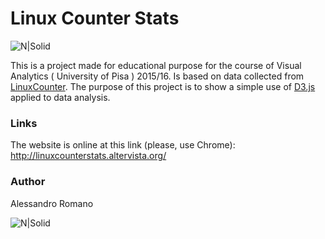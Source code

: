 # Linux Counter Stats

![N|Solid](http://linuxcounterstats.altervista.org/img/github_example.png)

This is a project made for educational purpose for the course of Visual Analytics ( University of Pisa ) 2015/16. Is based on data collected from [LinuxCounter]. The purpose of this project is to show a simple use of [D3.js] applied to data analysis.

### Links
The website is online at this link (please, use Chrome): http://linuxcounterstats.altervista.org/

### Author
Alessandro Romano

[LinuxCounter]: https://www.linuxcounter.net/
[D3.js]: https://d3js.org/


![N|Solid](https://www.gnu.org/graphics/lgplv3-147x51.png)
